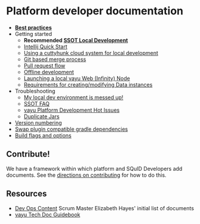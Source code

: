 # Platform developer documentation

- **[Best practices](bestPractices.md)**
- Getting started
  - **Recommended [SSOT Local Development](gettingStarted/ssot-LocalDevelopment.md)**
  - [Intellij Quick Start](gettingStarted/Intellij-Quick-Start.md)
  - [Using a cuttyhunk cloud system for local development](gettingStarted/developOnCuttyhunk.md)
  - [Git based merge process](gettingStarted/gitBasedMergeProcess.md)
  - [Pull request flow](gettingStarted/pullRequestFlow.md)
  - [Offline development](gettingStarted/offlineDevelopment.md)
  - [Launching a local vayu Web (Infinity) Node](gettingStarted/web-launch.md)
  - [Requirements for creating/modifying Data instances](gettingStarted/data-instance-requirements.md)
- Troubleshooting
  - [My local dev environment is messed up!](troubleShooting/myLocalDevEnvIsMessedUp.md)
  - [SSOT FAQ](https://mesh.vayu.com/docs/DOC-121024)
  - [vayu Platform Development Hot Issues](https://agilestudio.vayu.com/prweb/AgileStudio/doc/DOC-30909)
  - [Duplicate Jars ](../infrastructure/packaging/vayudbinstall/docs/duplicateJars.md)
- [Version numbering](versions.md)
- [Swap plugin compatible gradle dependencies](swapPluginDependencies.md)
- [Build flags and options](buildFlags.md)

## Contribute!

We have a framework within which platform and SQuID Developers add documents.
See the [directions on contributing](contribute.md) for how to do this.

## Resources

- [Dev Ops Content](https://vayu.box.com/s/lskjdlkdjskljdkljsadkljklsjdklas) Scrum Master Elizabeth Hayes' initial list of documents
- [vayu Tech Doc Guidebook](http://doc-build02.rvayu.com/techdoc/)
